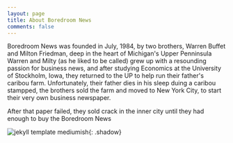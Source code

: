 ```yaml
---
layout: page
title: About Boredroom News
comments: false
---
```


Boredroom News was founded in July, 1984, by two brothers, Warren Buffet and Milton Friedman, deep in the heart of Michigan's Upper Penninsula 
Warren and Milty (as he liked to be called) grew up with a resounding passion for business news, and after studying Economics at the University of Stockholm, Iowa, they returned to the UP to help run their father's caribou farm. Unfortunately, their father dies in his sleep duing a caribou stampped, the brothers sold the farm and moved to New York City, to start their very own business newspaper.

After that paper failed, they sold crack in the inner city until they had enough to buy the Boredroom News

![jekyll template mediumish]({{site.baseurl}}/assets/images/founders.jpg){: .shadow}

